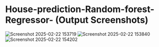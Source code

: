 # House-prediction-Random-forest-Regressor- (Output Screenshots)

![Screenshot 2025-02-22 153719](https://github.com/user-attachments/assets/87889182-ef35-467e-baa9-24d14bdcfe51)
![Screenshot 2025-02-22 153840](https://github.com/user-attachments/assets/8c865b27-763f-4911-8f83-9c2c4636f489)
![Screenshot 2025-02-22 154202](https://github.com/user-attachments/assets/f6bf9897-3eff-441e-b015-4c3e5a6e7304)
